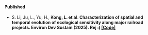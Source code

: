 #### Published

- S. Li</strong>, Ju, L., Yu, H., <strong>Kong, L. et al. Characterization of spatial and temporal evolution of ecological sensitivity along major railroad projects. Environ Dev Sustain (2025). <strong>Rej :)</strong> [[Code]]([[https://link.springer.com/article/10.1007/s10668-025-06184-6]])

